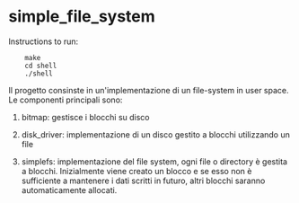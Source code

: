 # simple_file_system

Instructions to run:

```
    make                
    cd shell       
    ./shell
```

Il progetto consinste in un'implementazione di un file-system in user space. Le componenti principali sono:

1) bitmap: gestisce i blocchi su disco

2) disk_driver: implementazione di un disco gestito a blocchi utilizzando un file

3) simplefs: implementazione del file system, ogni file o directory è gestita a blocchi. Inizialmente viene creato un blocco e se esso non è sufficiente a mantenere i dati scritti in futuro, altri blocchi saranno automaticamente allocati.